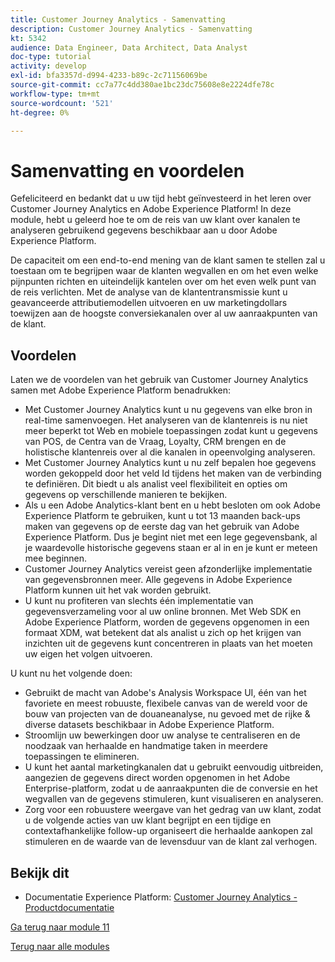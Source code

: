 ```yaml
---
title: Customer Journey Analytics - Samenvatting
description: Customer Journey Analytics - Samenvatting
kt: 5342
audience: Data Engineer, Data Architect, Data Analyst
doc-type: tutorial
activity: develop
exl-id: bfa3357d-d994-4233-b89c-2c71156069be
source-git-commit: cc7a77c4dd380ae1bc23dc75608e8e2224dfe78c
workflow-type: tm+mt
source-wordcount: '521'
ht-degree: 0%

---
```


# Samenvatting en voordelen

Gefeliciteerd en bedankt dat u uw tijd hebt geïnvesteerd in het leren over Customer Journey Analytics en Adobe Experience Platform!
In deze module, hebt u geleerd hoe te om de reis van uw klant over kanalen te analyseren gebruikend gegevens beschikbaar aan u door Adobe Experience Platform.

De capaciteit om een end-to-end mening van de klant samen te stellen zal u toestaan om te begrijpen waar de klanten wegvallen en om het even welke pijnpunten richten en uiteindelijk kantelen over om het even welk punt van de reis verlichten.
Met de analyse van de klantentransmissie kunt u geavanceerde attributiemodellen uitvoeren en uw marketingdollars toewijzen aan de hoogste conversiekanalen over al uw aanraakpunten van de klant.

## Voordelen

Laten we de voordelen van het gebruik van Customer Journey Analytics samen met Adobe Experience Platform benadrukken:

- Met Customer Journey Analytics kunt u nu gegevens van elke bron in real-time samenvoegen. Het analyseren van de klantenreis is nu niet meer beperkt tot Web en mobiele toepassingen zodat kunt u gegevens van POS, de Centra van de Vraag, Loyalty, CRM brengen en de holistische klantenreis over al die kanalen in opeenvolging analyseren.
- Met Customer Journey Analytics kunt u nu zelf bepalen hoe gegevens worden gekoppeld door het veld Id tijdens het maken van de verbinding te definiëren. Dit biedt u als analist veel flexibiliteit en opties om gegevens op verschillende manieren te bekijken.
- Als u een Adobe Analytics-klant bent en u hebt besloten om ook Adobe Experience Platform te gebruiken, kunt u tot 13 maanden back-ups maken van gegevens op de eerste dag van het gebruik van Adobe Experience Platform. Dus je begint niet met een lege gegevensbank, al je waardevolle historische gegevens staan er al in en je kunt er meteen mee beginnen.
- Customer Journey Analytics vereist geen afzonderlijke implementatie van gegevensbronnen meer. Alle gegevens in Adobe Experience Platform kunnen uit het vak worden gebruikt.
- U kunt nu profiteren van slechts één implementatie van gegevensverzameling voor al uw online bronnen. Met Web SDK en Adobe Experience Platform, worden de gegevens opgenomen in een formaat XDM, wat betekent dat als analist u zich op het krijgen van inzichten uit de gegevens kunt concentreren in plaats van het moeten uw eigen het volgen uitvoeren.

U kunt nu het volgende doen:

- Gebruikt de macht van Adobe&#39;s Analysis Workspace UI, één van het favoriete en meest robuuste, flexibele canvas van de wereld voor de bouw van projecten van de douaneanalyse, nu gevoed met de rijke &amp; diverse datasets beschikbaar in Adobe Experience Platform.
- Stroomlijn uw bewerkingen door uw analyse te centraliseren en de noodzaak van herhaalde en handmatige taken in meerdere toepassingen te elimineren.
- U kunt het aantal marketingkanalen dat u gebruikt eenvoudig uitbreiden, aangezien de gegevens direct worden opgenomen in het Adobe Enterprise-platform, zodat u de aanraakpunten die de conversie en het wegvallen van de gegevens stimuleren, kunt visualiseren en analyseren.
- Zorg voor een robuustere weergave van het gedrag van uw klant, zodat u de volgende acties van uw klant begrijpt en een tijdige en contextafhankelijke follow-up organiseert die herhaalde aankopen zal stimuleren en de waarde van de levensduur van de klant zal verhogen.

## Bekijk dit

- Documentatie Experience Platform: [Customer Journey Analytics - Productdocumentatie](https://experienceleague.adobe.com/docs/analytics-platform/using/cja-landing.html)

[Ga terug naar module 11](./customer-journey-analytics-build-a-dashboard.md)

[Terug naar alle modules](../../overview.md)
